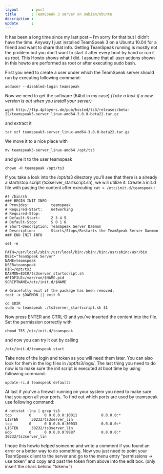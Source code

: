 ```yaml
---
layout      : post
title       : TeamSpeak 3 server on Debian/Ubuntu
description :
update      :
---
```


It has been a long time since my last post – I’m sorry for that but I didn’t have the time. Anyway I just installed TeamSpeak 3 on a Ubuntu 10.04 for a friend and want to share that info. Getting TeamSpeak running is mostly not the problem but you don’t want to start it after every boot by hand or run it as root. This Howto shows what I did. I assume that all user actions shown in this howto are performed as root or after executing sudo bash.

First you need to create a user under which the TeamSpeak server should run by executing following command:

```shell
adduser --disabled-login teamspeak
```

Now we need to get the software (64bit in my case)
*(Take a look if a new version is out when you install your server)*

``` shell
wget http://ftp.4players.de/pub/hosted/ts3/releases/beta-22/teamspeak3-server_linux-amd64-3.0.0-beta22.tar.gz
```

and extract it

``` shell
tar xzf teamspeak3-server_linux-amd64-3.0.0-beta22.tar.gz
```

We move it to a nice place with

``` shell
mv teamspeak3-server_linux-amd64 /opt/ts3
```

and give it to the user teamspeak

``` shell
chown -R teamspeak /opt/ts3
```

If you take a look into the /opt/ts3 directory you’ll see that there is a already a start/stop script (ts3server_startscript.sh), we will utilize it. Create a init.d file with pasting the content after executing `cat > /etc/init.d/teamspeak` :

``` shell
#! /bin/sh
### BEGIN INIT INFO
# Provides:          teamspeak
# Required-Start:    networking
# Required-Stop:
# Default-Start:     2 3 4 5
# Default-Stop:      S 0 1 6
# Short-Description: TeamSpeak Server Daemon
# Description:       Starts/Stops/Restarts the TeamSpeak Server Daemon
### END INIT INFO

set -e

PATH=/usr/local/sbin:/usr/local/bin:/sbin:/bin:/usr/sbin:/usr/bin
DESC="TeamSpeak Server"
NAME=teamspeak
USER=teamspeak
DIR=/opt/ts3
DAEMON=$DIR/ts3server_startscript.sh
#PIDFILE=/var/run/$NAME.pid
SCRIPTNAME=/etc/init.d/$NAME

# Gracefully exit if the package has been removed.
test -x $DAEMON || exit 0

cd $DIR
sudo -u teamspeak ./ts3server_startscript.sh $1
```

Now press ENTER and CTRL-D and you’ve inserted the content into the file. Set the permission correctly with

``` shell
chmod 755 /etc/init.d/teamspeak
```

and now you can try it out by calling

``` shell
/etc/init.d/teamspeak start
```

Take note of the login and token as you will need them later. You can also look for them in the log files in /opt/ts3/logs/. The last thing you need to do now is to make sure the init script is executed at boot time by using following command:

``` shell
update-rc.d teamspeak defaults
```

At last if you’ve a firewall running on your system you need to make sure that you open all your ports. To find out which ports are used by teamspeak use following command:

``` shell
# netstat -lnp | grep ts3
tcp        0      0 0.0.0.0:10011           0.0.0.0:*               LISTEN      30232/ts3server_lin
tcp        0      0 0.0.0.0:30033           0.0.0.0:*               LISTEN      30232/ts3server_lin
udp        0      0 0.0.0.0:9987            0.0.0.0:*                           30232/ts3server_lin
```

I hope this howto helped someone and write a comment if you found an error or a better way to do something. Now you just need to point your TeamSpeak client to the server and go to the menu entry “permissions -> use token” and copy and past the token from above into the edit box. (only insert the chars behind “token=”)
